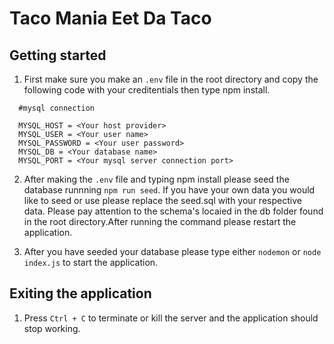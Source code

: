 # Taco Mania Eet Da Taco

## Getting started

  1. First make sure you make an `.env` file in the root directory and copy the following code with your creditentials then type npm install.

  ```
    #mysql connection
    
    MYSQL_HOST = <Your host provider>
    MYSQL_USER = <Your user name>
    MYSQL_PASSWORD = <Your user password>
    MYSQL_DB = <Your database name>
    MYSQL_PORT = <Your mysql server connection port>

 ```
 2. After making the `.env` file and typing npm install please seed the database runnning `npm run seed`. If you have your own data you would like to seed or use please replace the seed.sql with your respective data. Please pay attention to the schema's locaied in the db folder found in the root directory.After running the command please restart the application.

 3. After you have seeded your database please type either `nodemon` or `node index.js` to start the application. 

 ## Exiting the application
 1. Press `Ctrl + C` to terminate or kill the server and the application should stop working.